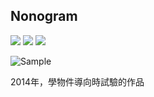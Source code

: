 ## Nonogram
![](https://img.shields.io/badge/.Net%20Framework-4.5.2-brightgreen) ![](https://img.shields.io/badge/lang-en-brightgreen) ![](https://img.shields.io/badge/license-MIT-blue)

![Sample](https://user-images.githubusercontent.com/80563677/143510334-7a709d16-9d4a-4962-bc4e-0b45e1eb757c.gif)

2014年，學物件導向時試驗的作品
